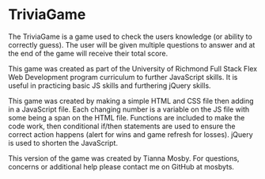 # TriviaGame
The TriviaGame is a game used to check the users knowledge (or ability to correctly guess). The user will be given multiple questions to answer and at the end of the game will receive their total score.

This game was created as part of the University of Richmond Full Stack Flex Web Development program curriculum to further JavaScript skills. It is useful in practicing basic JS skills and furthering jQuery skills.

This game was created by making a simple HTML and CSS file then adding in a JavaScript file. Each changing number is a variable on the JS file with some being a span on the HTML file. Functions are included to make the code work, then conditional if/then statements are used to ensure the correct action happens (alert for wins and game refresh for losses). jQuery is used to shorten the JavaScript.

This version of the game was created by Tianna Mosby. For questions, concerns or additional help please contact me on GitHub at mosbyts.